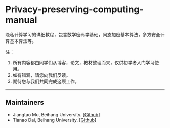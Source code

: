 # Privacy-preserving-computing-manual

隐私计算学习的详细教程，包含数学密码学基础，同态加密基本算法，多方安全计算基本算法等。

注：
1. 所有内容都由同学们从博客，论文，教材整理而来，仅供初学者入门学习使用。
2. 如有错漏，请您向我们反馈。
3. 期待您与我们共同完成这项工作。
---
## **Maintainers**

- Jiangtao Mu, Beihang University. [[Github]](https://github.com/Mujt)
- Tianao Dai, Beihang University. [[Github]](https://github.com/adai-tianao)